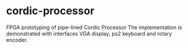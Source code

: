 # cordic-processor
FPGA prototyping of pipe-lined Cordic Processor
The implementation is demonstrated with interfaces VGA display, ps2 keyboard and rotary encoder.

